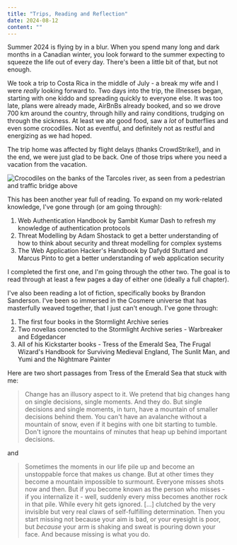 ```yaml
---
title: "Trips, Reading and Reflection"
date: 2024-08-12
content: ""
---
```


Summer 2024 is flying by in a blur. When you spend many long and dark months in a Canadian winter, you look forward to the summer expecting to squeeze the life out of every day. There's been a little bit of that, but not enough. 

We took a trip to Costa Rica in the middle of July - a break my wife and I were _really_ looking forward to. Two days into the trip, the illnesses began, starting with one kiddo and spreading quickly to everyone else. It was too late, plans were already made, AirBnBs already booked, and so we drove 700 km around the country, through hilly and rainy conditions, trudging on through the sickness. At least we ate good food, saw a _lot_ of butterflies and even some crocodiles. Not as eventful, and definitely not as restful and energizing as we had hoped. 

The trip home was affected by flight delays (thanks CrowdStrike!), and in the end, we were just glad to be back. One of those trips where you need a vacation from the vacation.

![Crocodiles on the banks of the Tarcoles river, as seen from a pedestrian and traffic bridge above](/images/crocs-in-the-tarcoles-river.jpg)

This has been another year full of reading. To expand on my work-related knowledge, I've gone through (or am going through):
1. Web Authentication Handbook by Sambit Kumar Dash to refresh my knowledge of authentication protocols
2. Threat Modelling by Adam Shostack to get a better understanding of how to think about security and threat modelling for complex systems
3. The Web Application Hacker's Handbook by Dafydd Stuttard and Marcus Pinto to get a better understanding of web application security

I completed the first one, and I'm going through the other two. The goal is to read through at least a few pages a day of either one (ideally a full chapter).

I've also been reading a lot of fiction, specifically books by Brandon Sanderson. I've been so immersed in the Cosmere universe that has masterfully weaved together, that I just can't enough. I've gone through:
1. The first four books in the Stormlight Archive series
2. Two novellas conencted to the Stormlight Archive series - Warbreaker and Edgedancer
3. All of his Kickstarter books - Tress of the Emerald Sea, The Frugal Wizard's Handbook for Surviving Medieval England, The Sunlit Man, and Yumi and the Nightmare Painter

Here are two short passages from Tress of the Emerald Sea that stuck with me:

> Change has an illusory aspect to it. We pretend that big changes hang on single decisions, single moments. And they do. But single decisions and single moments, in turn, have a mountain of smaller decisions behind them. You can't have an avalanche without a mountain of snow, even if it begins with one bit starting to tumble. Don't ignore the mountains of minutes that heap up behind important decisions.

and

> Sometimes the moments in our life pile up and become an unstoppable force that makes us change. But at other times they become a mountain impossible to surmount. Everyone misses shots now and then. But if you become known as the person who misses - if you internalize it - well, suddenly every miss becomes another rock in that pile. While every hit gets ignored. [...] clutched by the very invisible but very real claws of self-fulfilling determination. Then you start missing not because your aim is bad, or your eyesight is poor, but _because_ your arm is shaking and sweat is pouring down your face. And because missing is what you do. 
